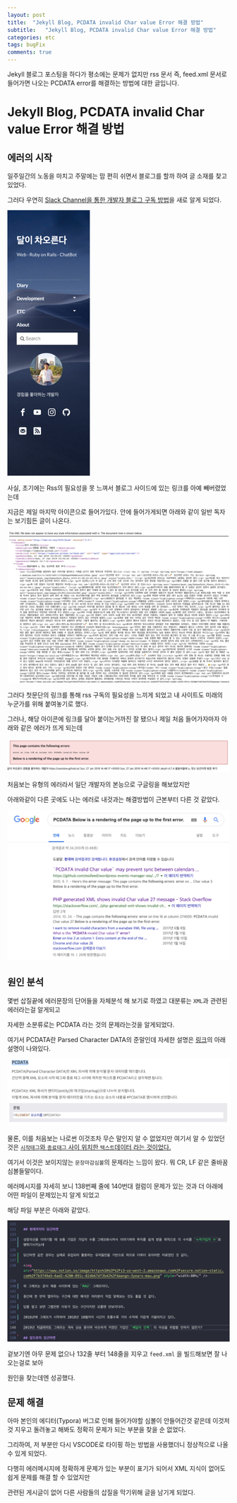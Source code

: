 ```yaml
---
layout: post
title:  "Jekyll Blog, PCDATA invalid Char value Error 해결 방법"
subtitle:   "Jekyll Blog, PCDATA invalid Char value Error 해결 방법"
categories: etc
tags: bugFix
comments: true
---
```

Jekyll 블로그 포스팅을 하다가 평소에는 문제가 없지만 rss 문서 즉, feed.xml 문서로 들어가면 나오는 PCDATA error를 해결하는 방법에 대한 글입니다.

# Jekyll Blog, PCDATA invalid Char value Error 해결 방법

## 에러의 시작

일주일간의 노동을 마치고 주말에는 맘 편히 쉬면서 블로그를 할까 하여 글 소재를 찾고있었다.

그러다 우연히 [Slack Channel을 통한 개발자 블로그 구독 방법](https://www.slideshare.net/zzsza/intro-102870757)을 새로 알게 되었다.

<img src="/assets/post_img/image-20190128093037359.png" height="600px" />

사실, 초기에는 Rss의 필요성을 못 느껴서 블로그 사이드에 있는 링크를 아예 빼버렸었는데

지금은 제일 마지막 아이콘으로 들어가있다. 안에 들어가게되면 아래와 같이 일반 독자는 보기힘든 글이 나온다.

<img src="/assets/post_img/image-20190128093620578.png"/>

그러다 첫문단의 링크를 통해 rss 구독의 필요성을 느끼게 되었고 내 사이트도 미래의 누군가를 위해 붙여놓기로 했다.

그러나, 해당 아이콘에 링크를 달아 붙이는거까진 잘 됐으나 제일 처음 들어가자마자 아래와 같은 에러가 뜨게 되는데

<img src="/assets/post_img/s2019-01-28 01.16.05.png" />

처음보는 유형의 에러라서 일단 개발자의 본능으로 구글링을 해보았지만

아래와같이 다른 곳에도 나는 에러로 내것과는 해결방법이 근본부터 다른 것 같았다.

<img src="/assets/post_img/s2019-01-28 01.16.34.png"/>



## 원인 분석

몇번 삽질끝에 에러문장의 단어들을 자체분석 해 보기로 하였고 대분류는 `XML`과 관련된 에러라는걸 알게되고 

자세한 소분류로는 PCDATA 라는 것의 문제라는것을 알게되었다.

여기서 PCDATA란 Parsed Character DATA의 준말인데 자세한 설명은 [링크](http://tcpschool.com/xml/xml_dtd_component)의 아래 설명이 나와있다.

<img src="/assets/post_img/s2019-01-28 01.17.00.png"/>

물론, 이를 처음보는 나로썬 이것조차 무슨 말인지 알 수 없었지만 여기서 알 수 있었던것은 <u>`시작태그`와 `종료태그` 사이 위치한 `텍스트`데이터 라는 것이었다.</u>

여기서 이것은 보이지않는 `문장마감심볼`의 문제라는 느낌이 왔다. 뭐 CR, LF 같은 줄바꿈 심볼들말이다.

에러메시지를 자세히 보니 138번째 줄에 140번대 컬럼이 문제가 있는 것과 더 아래에 어떤 파일이 문제있는지 알게 되었고

해당 파일 부분은 아래와 같았다.

<img src="/assets/post_img/s2019-01-28 01.16.16.png" />

겉보기엔 아무 문제 없으나 132줄 부터 148줄을 지우고 `feed.xml` 을 빌드해보면 잘 나오는걸로 보아

원인을 찾는데엔 성공했다.



## 문제 해결

아마 본인의 에디터(Typora) 버그로 인해 들어가야할 심볼이 안들어간것 같은데 이것저것 지우고 돌려놓고 해봐도 정확히 문제가 되는 부분을 찾을 순 없었다.

그리하여, 저 부분만 다시 VSCODE로 타이핑 하는 방법을 사용했더니 정상적으로 나올 수 있게 되었다.

다행히 에러메시지에 정확하게 문제가 있는 부분이 표기가 되어서 XML 지식이 없어도 쉽게 문제를 해결 할 수 있었지만

관련된 게시글이 없어 다른 사람들의 삽질을 막기위해 글을 남기게 되었다.



